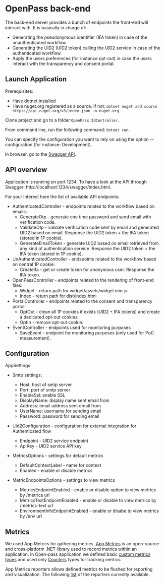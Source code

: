# OpenPass back-end

The back-end server provides a bunch of endpoints the front-end will interact with. It is basically in charge of:
* Generating the pseudonymous identifier (IFA token) in case of the unauthenticated workflow.
* Generating the UID2 (UID2 token) calling the UID2 service in case of the authenticated workflow.
* Apply the users preferences (for instance opt-out) in case the users interact with the transparency and consent portal.

## Launch Application

Prerequisites:
* Have dotnet installed
* Have nuget.org registered as a source. If not:
  `dotnet nuget add source https://api.nuget.org/v3/index.json -n nuget.org`

Clone project and go to a folder `OpenPass.IdController`.

From command line, run the following command: `dotnet run`.

You can specify the configuration you want to rely on using the option --configuration (for instance: Development).

In browser, go to the [Swagger API](http://localhost:1234/swagger/index.html).

## API overview

Application is running on port 1234. To have a look at the API through Swagger: http://localhost:1234/swagger/index.html.

For your interest here the list of available API endpoints:
- AuthenticatedController - endpoints related to the workflow based on emails:
  - GenerateOtp - generate one time password and send email with verification code.
  - ValidateOtp - validate verification code sent by email and generated UID2 based on email. Response the UID2 token + the IFA token (stored in 1P cookie).
  - GenerateEmailToken - generate UID2 based on email retrieved from any kind of authentication service. Response the UID2 token + the IFA token (stored in 1P cookie).
- UnAuthenticatedController - endspoints related to the workflow based on central 1P cookie:
  - CreateIfa - get or create token for anonymous user. Response the IFA token.
- OpenPassController - endpoints related to the rendering of front-end files:
  - Widget - return path for widget/assets/widget.min.js
  - Index - return path for dist/index.html
- PortalController - endpoints related to the consent and transparency portal:
  - OptOut - clean all 1P cookies if exists (UID2 + IFA tokens) and create a dedicated opt-out cookies.
  - OptIn - remove opt-out cookie.
- EventController - endpoints used for monitoring purposes
  - SaveEvent - endpoint for monitoring purposes (only used for PoC measurement).

## Configuration

AppSettings:

- Smtp settings:
  - Host: host of smtp server
  - Port: port of smtp server
  - EnableSsl: enable SSL
  - DisplayName: display name sent email from
  - Address: email address sent email from
  - UserName: username for sending email
  - Password: password for sending email

- Uid2Configuration - configuration for external integration for Authenticated flow
  - Endpoint - UID2 service endpoint
  - ApiKey - UID2 service API key

- MetricsOptions - settings for default metrics

  - DefaultContextLabel - name for context
  - Enabled - enable or disable metrics

- MetricEndpointsOptions - settings to view metrics
  - MetricsEndpointEnabled - enable or disable option to view metrics by /metrics url
  - MetricsTextEndpointEnabled - enable or disable to view metrics by /metrics-text url
  - EnvironmentInfoEndpointEnabled - enable or disabe to view metrics by /env url

## Metrics

We used App Metrics for gathering metrics. [App Metrics](https://www.app-metrics.io/) is an open-source and cross-platform .NET library used to record metrics within an application.
In Open-pass application we defined basic [custom metrics types](https://www.app-metrics.io/getting-started/metric-types/) and used only [Counters](https://www.app-metrics.io/getting-started/metric-types/counters/) types for tracking metrics.

App Metrics reporters allows defined metrics to be flushed for reporting and visualization. The following [list](https://www.app-metrics.io/reporting/reporters/) of the reporters currently available.
